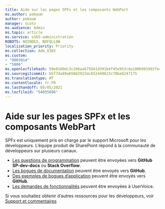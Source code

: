 ```yaml
---
title: Aide sur les pages SPFx et les composants WebPart
ms.author: pebaum
author: pebaum
manager: scotv
ms.audience: Admin
ms.topic: article
ms.service: o365-administration
ROBOTS: NOINDEX, NOFOLLOW
localization_priority: Priority
ms.collection: Adm_O365
ms.custom:
- "9003014"
- "5806"
ms.openlocfilehash: 59e0160dc3c206aa675841d391b4f45e953cda100b991992fe4668d697c9e069
ms.sourcegitcommit: b5f7da89a650d2915dc652449623c78be6247175
ms.translationtype: HT
ms.contentlocale: fr-FR
ms.lasthandoff: 08/05/2021
ms.locfileid: "54055696"
---
```

# <a name="help-with-spfx-pages-and-web-parts"></a>Aide sur les pages SPFx et les composants WebPart

SPFx est uniquement pris en charge par le support Microsoft pour les développeurs. L’équipe produit de SharePoint répond à la communauté de développeurs sur plusieurs canaux.

- [Les questions de programmation](https://docs.microsoft.com/sharepoint/dev/support-feedback#programming-questions) peuvent être envoyées vers **GitHub SP-dev-docs** ou **Stack Overflow**.
- [Les bogues de documentation](https://docs.microsoft.com/sharepoint/dev/support-feedback#documentation-bugs) peuvent être envoyés vers **GitHub**.
- [Des exemples de bogues d’application](https://docs.microsoft.com/sharepoint/dev/support-feedback#sample-application-bugs) peuvent être envoyés vers **GitHub**.
- [Les demandes de fonctionnalités](https://docs.microsoft.com/sharepoint/dev/support-feedback#feature-requests) peuvent être envoyées à UserVoice.

Si vous souhaitez obtenir d’autres ressources pour les développeurs, voir [Support et commentaires](https://docs.microsoft.com/sharepoint/dev/support-feedback)